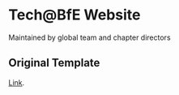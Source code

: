 # Tech@BfE Website

Maintained by global team and chapter directors

## Original Template

[Link](https://github.com/nrandecker/particle/issues/new).

